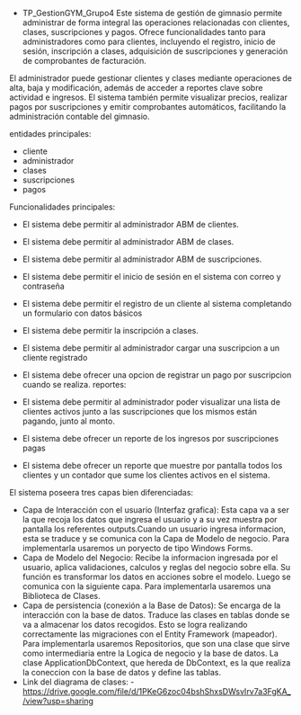 - TP_GestionGYM_Grupo4
Este sistema de gestión de gimnasio permite administrar de forma integral las operaciones relacionadas con clientes, clases, suscripciones y pagos. Ofrece funcionalidades tanto para administradores como para clientes, incluyendo el registro, inicio de sesión, inscripción a clases, adquisición de suscripciones y generación de comprobantes de facturación.

El administrador puede gestionar clientes y clases mediante operaciones de alta, baja y modificación, además de acceder a reportes clave sobre actividad e ingresos. El sistema también permite visualizar precios, realizar pagos por suscripciones y emitir comprobantes automáticos, facilitando la administración contable del gimnasio.

 entidades principales:

- cliente
- administrador
- clases
- suscripciones
- pagos

 Funcionalidades principales:

- El sistema debe permitir al administrador ABM de clientes.
- El sistema debe permitir al administrador ABM de clases.
- El sistema debe permitir al administrador ABM de suscripciones.
- El sistema debe permitir el inicio de sesión en el sistema con correo y contraseña
- El sistema debe permitir el registro de un cliente al sistema completando un formulario con datos básicos
- El sistema debe permitir la inscripción a clases.
- El sistema debe permitir al administrador cargar una suscripcion a un cliente registrado
- El sistema debe ofrecer una opcion de registrar un pago por suscripcion cuando se realiza.
 reportes:

- El sistema debe permitir al administrador poder visualizar una lista de clientes activos junto a las suscripciones que los mismos están pagando, junto al monto.
- El sistema debe ofrecer un reporte de los ingresos por suscripciones pagas
- El sistema debe ofrecer un reporte que muestre por pantalla todos los clientes y un contador que sume los clientes activos en el sistema.
  
 El sistema poseera tres capas bien diferenciadas:

- Capa de Interacción con el usuario (Interfaz grafica): Esta capa va a ser la que recoja los datos que ingresa el usuario y a su vez muestra por pantalla los referentes outputs.Cuando un usuario ingresa informacion, esta se traduce y se comunica con la Capa de Modelo de negocio. Para implementarla usaremos un poryecto de tipo Windows Forms.
- Capa de Modelo del Negocio: Recibe la informacion ingresada por el usuario, aplica validaciones, calculos y reglas del negocio sobre ella. Su función es transformar los datos en acciones sobre el modelo. Luego se comunica con la siguiente capa. Para implementarla usaremos una Biblioteca de Clases.
- Capa de persistencia (conexión a la Base de Datos): Se encarga de la interacción con la base de datos. Traduce las clases en tablas donde se va a almacenar los datos recogidos. Esto se logra realizando correctamente las migraciones con el Entity Framework (mapeador). Para implementarla usaremos Repositorios, que son una clase que sirve como intermediaria entre la Logica de negocio y la base de datos. La clase ApplicationDbContext, que hereda de DbContext, es la que realiza la coneccion con la base de datos y define las tablas.
- Link del diagrama de clases: - https://drive.google.com/file/d/1PKeG6zoc04bshShxsDWsvIrv7a3FgKA_/view?usp=sharing
